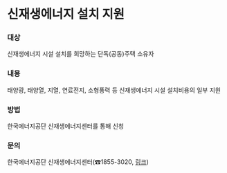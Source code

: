 # 신재생에너지 설치 지원

### 대상
신재생에너지 시설 설치를 희망하는 단독(공동)주택 소유자 

### 내용
태양광, 태양열, 지열, 연료전지, 소형풍력 등 신재생에너지 시설 설치비용의 일부 지원

### 방법
한국에너지공단 신재생에너지센터를 통해 신청

### 문의
한국에너지공단 신재생에너지센터(☎1855-3020, [링크](https://knrec.energy.or.kr/home))
